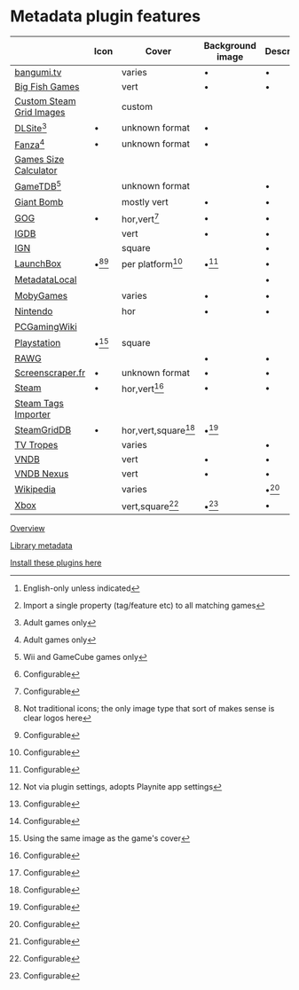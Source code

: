 # Metadata plugin features

|                                                                                                                     | Icon      | Cover               | Background image | Description | Community score | Install size | Tags  | Language selection[^7] | Property import [^6] |
| ------------------------------------------------------------------------------------------------------------------- | --------- | ------------------- | ---------------- | ----------- | --------------- | ------------ | ----- | ---------------------- | -------------------- |
| [bangumi.tv](https://playnite.link/addons.html#Bangumi_fea02b9a-ab77-47e3-8fb1-6512c9261fbe)                        |           | varies              | •                | •           | •               |              | •     | Chinese                |                      |
| [Big Fish Games](https://playnite.link/addons.html#BigFishMetadata)                                                 |           | vert                | •                | •           | •               | •            |       | •                      |                      |
| [Custom Steam Grid Images](https://playnite.link/addons.html#CustomSteamCovers)                                     |           | custom              |                  |             |                 |              |       |                        |                      |
| [DLSite](https://playnite.link/addons.html#DLSiteMetadata)[^1]                                                      | •         | unknown format      | •                |             |                 |              | •     | Japanese               |                      |
| [Fanza](https://playnite.link/addons.html#FanzaMetadata)[^1]                                                        | •         | unknown format      | •                |             |                 |              | •     | Japanese               |                      |
| [Games Size Calculator](https://playnite.link/addons.html#GamesSizeCalculator_97cc59db-3f80-4852-8bfc-a80304f9efe9) |           |                     |                  |             |                 | •            |       |                        |                      |
| [GameTDB](https://playnite.link/addons.html#DolphinMetadata)[^2]                                                    |           | unknown format      |                  | •           |                 |              |       |                        |                      |
| [Giant Bomb](https://playnite.link/addons.html#GiantBombMetadata)                                                   |           | mostly vert         | •                | •           |                 |              | •[^4] |                        | •                    |
| [GOG](https://playnite.link/addons.html#GOGMetadata)                                                                | •         | hor,vert[^4]        | •                | •           | •               | •            | •     | •                      |                      |
| [IGDB](https://playnite.link/addons.html#IGDBMetadata_Builtin)                                                      |           | vert                | •                | •           | •               |              |       |                        |                      |
| [IGN](https://playnite.link/addons.html#IgnMetadata_6024e3a9-de7e-4848-9101-7a2f818e7e47)                           |           | square              |                  | •           |                 |              |       |                        |                      |
| [LaunchBox](https://playnite.link/addons.html#LaunchBoxMetadata)                                                    | •[^3][^4] | per platform[^4]    | •[^4]            | •           | •               |              |       |                        |                      |
| [MetadataLocal](https://playnite.link/addons.html#playnite-metadatalocal-plugin)                                    |           |                     |                  | •           |                 |              |       | •[^8]                  | •                    |
| [MobyGames](https://playnite.link/addons.html#MobyGamesMetadata)                                                    |           | varies              | •                | •           |                 |              | •[^4] |                        | •                    |
| [Nintendo](https://playnite.link/addons.html#NintendoMetadata)                                                      |           | hor                 | •                | •           |                 |              |       |                        |                      |
| [PCGamingWiki](https://playnite.link/addons.html#PCGamingWikiMetadata_c038558e-427b-4551-be4c-be7009ce5a8d)         |           |                     |                  |             |                 |              | •[^4] |                        |                      |
| [Playstation](https://playnite.link/addons.html#UniversalPSNMetadata)                                               | •[^5]     | square              |                  |             |                 |              |       |                        |                      |
| [RAWG](https://playnite.link/addons.html#RawgMetadata)                                                              |           |                     | •                | •           | •               |              | •     |                        |                      |
| [Screenscraper.fr](https://playnite.link/addons.html#ScreenScraperMetadata_7f06b81a-3271-44ee-a234-b32fc15c42f1)    | •         | unknown format      | •                | •           |                 |              |       |                        |                      |
| [Steam](https://playnite.link/addons.html#Universal_Steam_Metadata)                                                 | •         | hor,vert[^4]        | •                | •           | •               |              | •[^4] | •                      |                      |
| [Steam Tags Importer](https://playnite.link/addons.html#Steam_Tags_Importer_01b67948-33a1-42d5-bd39-e4e8a226d215)   |           |                     |                  |             |                 |              | •     |                        | •                    |
| [SteamGridDB](https://playnite.link/addons.html#SteamGridDB_Playnite_Metadata)                                      | •         | hor,vert,square[^4] | •[^4]            |             |                 |              |       |                        |                      |
| [TV Tropes](https://playnite.link/addons.html#TvTropesMetadata)                                                     |           | varies              |                  | •           |                 |              | •     |                        | •                    |
| [VNDB](https://playnite.link/addons.html#VNDBMetadata)                                                              |           | vert                | •                | •           | •               |              | •     |                        |                      |
| [VNDB Nexus](https://playnite.link/addons.html#VNDBNexus_39229206-1199-4fee-a014-e8478ea4cd77)                      |           | vert                | •                | •           | •               |              | •     |                        |                      |
| [Wikipedia](https://playnite.link/addons.html#WikipediaMetadata_6c1bdd62-77bf-4866-a264-11544508687c)               |           | varies              |                  | •[^4]       |                 |              | •[^4] |                        |                      |
| [Xbox](https://playnite.link/addons.html#XboxMetadata)                                                              |           | vert,square[^4]     | •[^4]            | •           | •               | •            |       |                        |                      |

[Overview](./README.md)

[Library metadata](./librarymetadata.md)

[Install these plugins here](https://playnite.link/addons.html)

[^1]: Adult games only
[^2]: Wii and GameCube games only
[^3]: Not traditional icons; the only image type that sort of makes sense is clear logos here
[^4]: Configurable
[^5]: Using the same image as the game's cover
[^6]: Import a single property (tag/feature etc) to all matching games
[^7]: English-only unless indicated
[^8]: Not via plugin settings, adopts Playnite app settings
